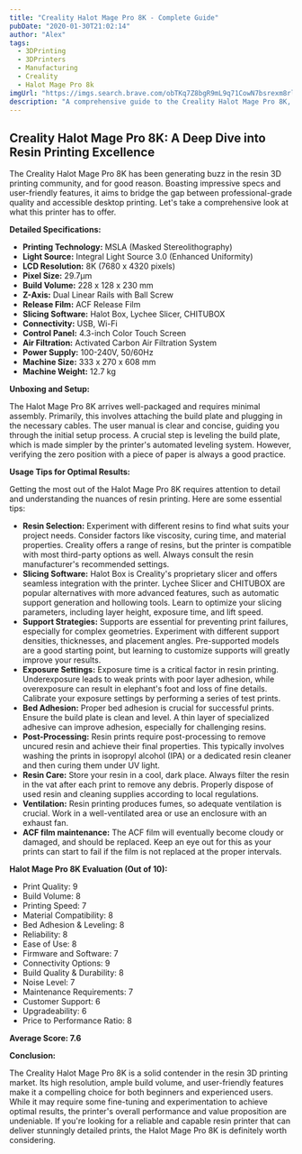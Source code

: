 ```yaml
---
title: "Creality Halot Mage Pro 8K - Complete Guide"
pubDate: "2020-01-30T21:02:14"
author: "Alex"
tags:
  - 3DPrinting
  - 3DPrinters
  - Manufacturing
  - Creality
  - Halot Mage Pro 8k
imgUrl: "https://imgs.search.brave.com/obTKq7Z8bgR9mL9q71CowN7bsrexm8rlN1xtt5ZUNrU/rs:fit:860:0:0:0/g:ce/aHR0cHM6Ly8zZHJ1/Y2suY29tL3dwLWNv/bnRlbnQvdXBsb2Fk/cy8yMDIzLzA0L2Ny/ZWFsaXR5LWhhbG90/LW1hZ2UuanBn"
description: "A comprehensive guide to the Creality Halot Mage Pro 8K, covering specifications, usage tips, and comparisons with similar products."
---
```


## Creality Halot Mage Pro 8K: A Deep Dive into Resin Printing Excellence

The Creality Halot Mage Pro 8K has been generating buzz in the resin 3D printing community, and for good reason. Boasting impressive specs and user-friendly features, it aims to bridge the gap between professional-grade quality and accessible desktop printing. Let's take a comprehensive look at what this printer has to offer.

**Detailed Specifications:**

*   **Printing Technology:** MSLA (Masked Stereolithography)
*   **Light Source:** Integral Light Source 3.0 (Enhanced Uniformity)
*   **LCD Resolution:** 8K (7680 x 4320 pixels)
*   **Pixel Size:** 29.7μm
*   **Build Volume:** 228 x 128 x 230 mm
*   **Z-Axis:** Dual Linear Rails with Ball Screw
*   **Release Film:** ACF Release Film
*   **Slicing Software:** Halot Box, Lychee Slicer, CHITUBOX
*   **Connectivity:** USB, Wi-Fi
*   **Control Panel:** 4.3-inch Color Touch Screen
*   **Air Filtration:** Activated Carbon Air Filtration System
*   **Power Supply:** 100-240V, 50/60Hz
*   **Machine Size:** 333 x 270 x 608 mm
*   **Machine Weight:** 12.7 kg

**Unboxing and Setup:**

The Halot Mage Pro 8K arrives well-packaged and requires minimal assembly. Primarily, this involves attaching the build plate and plugging in the necessary cables. The user manual is clear and concise, guiding you through the initial setup process. A crucial step is leveling the build plate, which is made simpler by the printer's automated leveling system. However, verifying the zero position with a piece of paper is always a good practice.

**Usage Tips for Optimal Results:**

Getting the most out of the Halot Mage Pro 8K requires attention to detail and understanding the nuances of resin printing. Here are some essential tips:

*   **Resin Selection:** Experiment with different resins to find what suits your project needs. Consider factors like viscosity, curing time, and material properties. Creality offers a range of resins, but the printer is compatible with most third-party options as well. Always consult the resin manufacturer's recommended settings.
*   **Slicing Software:** Halot Box is Creality's proprietary slicer and offers seamless integration with the printer. Lychee Slicer and CHITUBOX are popular alternatives with more advanced features, such as automatic support generation and hollowing tools. Learn to optimize your slicing parameters, including layer height, exposure time, and lift speed.
*   **Support Strategies:** Supports are essential for preventing print failures, especially for complex geometries. Experiment with different support densities, thicknesses, and placement angles. Pre-supported models are a good starting point, but learning to customize supports will greatly improve your results.
*   **Exposure Settings:** Exposure time is a critical factor in resin printing. Underexposure leads to weak prints with poor layer adhesion, while overexposure can result in elephant's foot and loss of fine details. Calibrate your exposure settings by performing a series of test prints.
*   **Bed Adhesion:** Proper bed adhesion is crucial for successful prints. Ensure the build plate is clean and level. A thin layer of specialized adhesive can improve adhesion, especially for challenging resins.
*   **Post-Processing:** Resin prints require post-processing to remove uncured resin and achieve their final properties. This typically involves washing the prints in isopropyl alcohol (IPA) or a dedicated resin cleaner and then curing them under UV light.
*   **Resin Care:** Store your resin in a cool, dark place. Always filter the resin in the vat after each print to remove any debris. Properly dispose of used resin and cleaning supplies according to local regulations.
*   **Ventilation:** Resin printing produces fumes, so adequate ventilation is crucial. Work in a well-ventilated area or use an enclosure with an exhaust fan.
*   **ACF film maintenance:** The ACF film will eventually become cloudy or damaged, and should be replaced. Keep an eye out for this as your prints can start to fail if the film is not replaced at the proper intervals.

**Halot Mage Pro 8K Evaluation (Out of 10):**

*   Print Quality: 9
*   Build Volume: 8
*   Printing Speed: 7
*   Material Compatibility: 8
*   Bed Adhesion & Leveling: 8
*   Reliability: 8
*   Ease of Use: 8
*   Firmware and Software: 7
*   Connectivity Options: 9
*   Build Quality & Durability: 8
*   Noise Level: 7
*   Maintenance Requirements: 7
*   Customer Support: 6
*   Upgradeability: 6
*   Price to Performance Ratio: 8

**Average Score: 7.6**

**Conclusion:**

The Creality Halot Mage Pro 8K is a solid contender in the resin 3D printing market. Its high resolution, ample build volume, and user-friendly features make it a compelling choice for both beginners and experienced users. While it may require some fine-tuning and experimentation to achieve optimal results, the printer's overall performance and value proposition are undeniable. If you're looking for a reliable and capable resin printer that can deliver stunningly detailed prints, the Halot Mage Pro 8K is definitely worth considering.
